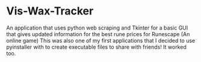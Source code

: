 # Vis-Wax-Tracker
An application that uses python web scraping and Tkinter for a basic GUI that gives updated information for the best rune prices for Runescape (An online game)
This was also one of my first applications that I decided to use pyinstaller with to create executable files to share with friends! It worked too.

